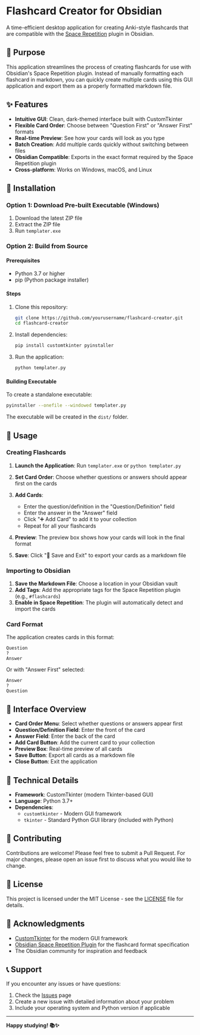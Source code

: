 # Flashcard Creator for Obsidian

A time-efficient desktop application for creating Anki-style flashcards that are compatible with the [Space Repetition](https://github.com/st3v3nmw/obsidian-spaced-repetition) plugin in Obsidian.

## 🎯 Purpose

This application streamlines the process of creating flashcards for use with Obsidian's Space Repetition plugin. Instead of manually formatting each flashcard in markdown, you can quickly create multiple cards using this GUI application and export them as a properly formatted markdown file.

## ✨ Features

- **Intuitive GUI**: Clean, dark-themed interface built with CustomTkinter
- **Flexible Card Order**: Choose between "Question First" or "Answer First" formats
- **Real-time Preview**: See how your cards will look as you type
- **Batch Creation**: Add multiple cards quickly without switching between files
- **Obsidian Compatible**: Exports in the exact format required by the Space Repetition plugin
- **Cross-platform**: Works on Windows, macOS, and Linux

## 🚀 Installation

### Option 1: Download Pre-built Executable (Windows)

1. Download the latest ZIP file
2. Extract the ZIP file
3. Run `templater.exe`

### Option 2: Build from Source

#### Prerequisites
- Python 3.7 or higher
- pip (Python package installer)

#### Steps
1. Clone this repository:
   ```bash
   git clone https://github.com/yourusername/flashcard-creator.git
   cd flashcard-creator
   ```

2. Install dependencies:
   ```bash
   pip install customtkinter pyinstaller
   ```

3. Run the application:
   ```bash
   python templater.py
   ```

#### Building Executable
To create a standalone executable:
```bash
pyinstaller --onefile --windowed templater.py
```

The executable will be created in the `dist/` folder.

## 📖 Usage

### Creating Flashcards

1. **Launch the Application**: Run `templater.exe` or `python templater.py`

2. **Set Card Order**: Choose whether questions or answers should appear first on the cards

3. **Add Cards**:
   - Enter the question/definition in the "Question/Definition" field
   - Enter the answer in the "Answer" field
   - Click "➕ Add Card" to add it to your collection
   - Repeat for all your flashcards

4. **Preview**: The preview box shows how your cards will look in the final format

5. **Save**: Click "💾 Save and Exit" to export your cards as a markdown file

### Importing to Obsidian

1. **Save the Markdown File**: Choose a location in your Obsidian vault
2. **Add Tags**: Add the appropriate tags for the Space Repetition plugin (e.g., `#flashcards`)
3. **Enable in Space Repetition**: The plugin will automatically detect and import the cards

### Card Format

The application creates cards in this format:
```
Question
?
Answer
```

Or with "Answer First" selected:
```
Answer
?
Question
```

## 🎨 Interface Overview

- **Card Order Menu**: Select whether questions or answers appear first
- **Question/Definition Field**: Enter the front of the card
- **Answer Field**: Enter the back of the card
- **Add Card Button**: Add the current card to your collection
- **Preview Box**: Real-time preview of all cards
- **Save Button**: Export all cards as a markdown file
- **Close Button**: Exit the application

## 🔧 Technical Details

- **Framework**: CustomTkinter (modern Tkinter-based GUI)
- **Language**: Python 3.7+
- **Dependencies**: 
  - `customtkinter` - Modern GUI framework
  - `tkinter` - Standard Python GUI library (included with Python)

## 🤝 Contributing

Contributions are welcome! Please feel free to submit a Pull Request. For major changes, please open an issue first to discuss what you would like to change.

## 📝 License

This project is licensed under the MIT License - see the [LICENSE](LICENSE) file for details.

## 🙏 Acknowledgments

- [CustomTkinter](https://github.com/TomSchimansky/CustomTkinter) for the modern GUI framework
- [Obsidian Space Repetition Plugin](https://github.com/st3v3nmw/obsidian-spaced-repetition) for the flashcard format specification
- The Obsidian community for inspiration and feedback

## 📞 Support

If you encounter any issues or have questions:
1. Check the [Issues](https://github.com/yourusername/flashcard-creator/issues) page
2. Create a new issue with detailed information about your problem
3. Include your operating system and Python version if applicable

---

**Happy studying! 📚✨** 
